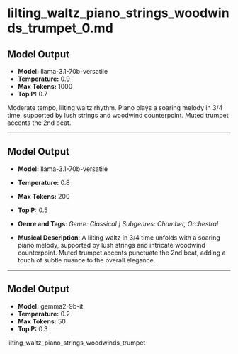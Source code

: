 # lilting_waltz_piano_strings_woodwinds_trumpet_0.md

## Model Output
- **Model:** llama-3.1-70b-versatile
- **Temperature:** 0.9
- **Max Tokens:** 1000
- **Top P:** 0.7

Moderate tempo, lilting waltz rhythm. Piano plays a soaring melody in 3/4 time, supported by lush strings and woodwind counterpoint. Muted trumpet accents the 2nd beat.

---

## Model Output
- **Model:** llama-3.1-70b-versatile
- **Temperature:** 0.8
- **Max Tokens:** 200
- **Top P:** 0.5

- **Genre and Tags**: *Genre: Classical | Subgenres: Chamber, Orchestral*
- **Musical Description**: A lilting waltz in 3/4 time unfolds with a soaring piano melody, supported by lush strings and intricate woodwind counterpoint. Muted trumpet accents punctuate the 2nd beat, adding a touch of subtle nuance to the overall elegance.

---

## Model Output
- **Model:** gemma2-9b-it
- **Temperature:** 0.2
- **Max Tokens:** 50
- **Top P:** 0.3

lilting_waltz_piano_strings_woodwinds_trumpet